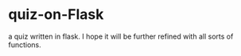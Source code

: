 # quiz-on-Flask
a quiz written in flask.
I hope it will be further refined with all sorts of functions.
